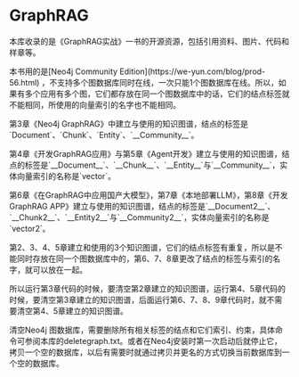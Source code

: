 # GraphRAG
<p>本库收录的是《GraphRAG实战》一书的开源资源，包括引用资料、图片、代码和样章等。</p>

<p>本书用的是[Neo4j Community Edition](https://we-yun.com/blog/prod-56.html) ，不支持多个图数据库同时在线，一次只能1个图数据库在线。所以，如果有多个应用有多个图，它们都存放在同一个图数据库中的话，它们的结点标签就不能相同，所使用的向量索引的名字也不能相同。</p>
<p>第3章《Neo4j GraphRAG》中建立与使用的知识图谱，结点的标签是`Document`、`Chunk`、`Entity`、`__Community__`。</p>
<p>第4章《开发GraphRAG应用》与第5章《Agent开发》建立与使用的知识图谱，结点的标签是`__Document__`、`__Chunk__`、`__Entity__`与`__Community__`，实体向量索引的名称是`vector`。</p>
<p>第6章《在GraphRAG中应用国产大模型》，第7章《本地部署LLM》，第8章《开发GraphRAG APP》建立与使用的知识图谱，结点的标签是`__Document2__`、`__Chunk2__`、`__Entity2__`与`__Community2__`，实体向量索引的名称是`vector2`。</p>
<p>第2、3、4、5章建立和使用的3个知识图谱，它们的结点标签有重复，所以是不能同时存放在同一个图数据库中的，第6、7、8章更改了结点的标签与索引的名字，就可以放在一起。</p>
<p>所以运行第3章代码的时候，要清空第2章建立的知识图谱，运行第4、5章代码的时候，要清空第3章建立的知识图谱，后面运行第6、7、8、9章代码时，就不需要清空第4、5章建立的知识图谱。</p>
<p>清空Neo4j 图数据库，需要删除所有相关标签的结点和它们索引、约束，具体命令可参阅本库的deletegraph.txt。或者在Neo4j安装时第一次启动后就停止它，拷贝一个空的数据库，以后有需要时就通过拷贝并更名的方式切换当前数据库到一个空的数据库。</p>

